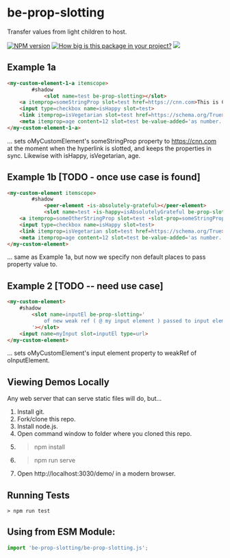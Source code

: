 # be-prop-slotting

Transfer values from light children to host.

[![NPM version](https://badge.fury.io/js/be-prop-slotting.png)](http://badge.fury.io/js/be-prop-slotting)
[![How big is this package in your project?](https://img.shields.io/bundlephobia/minzip/be-prop-slotting?style=for-the-badge)](https://bundlephobia.com/result?p=be-prop-slotting)
<img src="http://img.badgesize.io/https://cdn.jsdelivr.net/npm/be-prop-slotting?compression=gzip">
<!-- [![Playwright Tests](https://github.com/bahrus/be-prop-slotting/actions/workflows/CI.yml/badge.svg?branch=baseline)](https://github.com/bahrus/be-prop-slotting/actions/workflows/CI.yml) -->

## Example 1a

```html
<my-custom-element-1-a itemscope>
        #shadow
            <slot name=test be-prop-slotting></slot>
    <a itemprop=someStringProp slot=test href=https://cnn.com>This is CNN</a>
    <input type=checkbox name=isHappy slot=test>
    <link itemprop=isVegetarian slot=test href=https://schema.org/True>
    <meta itemprop=age content=12 slot=test be-value-added='as number.'>
</my-custom-element-1-a>
```

... sets oMyCustomElement's someStringProp property to https://cnn.com at the moment when the hyperlink is slotted, and keeps the properties in sync. Likewise with isHappy, isVegetarian, age. 


## Example 1b [TODO - once use case is found]

```html
<my-custom-element itemscope>
        #shadow
            <peer-element -is-absolutely-grateful></peer-element>
            <slot name=test -is-happy=isAbsolutelyGrateful be-prop-slotting></slot>
    <a itemprop=someOtherStringProp slot=test -slot-prop=someStringProp href=https://cnn.com>This is CNN</a>
    <input type=checkbox name=isHappy slot=test>
    <link itemprop=isVegetarian slot=test href=https://schema.org/True>
    <meta itemprop=age content=12 slot=test be-value-added='as number.'>
</my-custom-element>
```



... same as Example 1a, but now we specify non default places to pass property value to.

## Example 2 [TODO -- need use case]

```html
<my-custom-element>
    #shadow
        <slot name=inputEl be-prop-slotting='
            of new weak ref ( @ my input element ) passed to input element.
        '></slot>
    <input name=myInput slot=inputEl type=url>
</my-custom-element>
```

... sets oMyCustomElement's input element property to weakRef of oInputElement.

## Viewing Demos Locally

Any web server that can serve static files will do, but...

1.  Install git.
2.  Fork/clone this repo.
3.  Install node.js.
4.  Open command window to folder where you cloned this repo.
5.  > npm install
6.  > npm run serve
7.  Open http://localhost:3030/demo/ in a modern browser.

## Running Tests

```
> npm run test
```

## Using from ESM Module:

```JavaScript
import 'be-prop-slotting/be-prop-slotting.js';
```